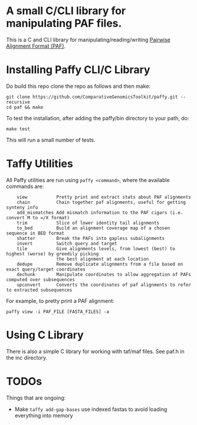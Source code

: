 # A small C/CLI library for manipulating PAF files.

This is a C and CLI library for manipulating/reading/writing 
[Pairwise Alignment Format (PAF)](https://github.com/lh3/miniasm/blob/master/PAF.md).

# Installing Paffy CLI/C Library

Do build this repo clone the repo as follows and then make:

    git clone https://github.com/ComparativeGenomicsToolkit/paffy.git --recursive
    cd paf && make

To test the installation, after adding the paffy/bin directory to your path, do:

    make test

This will run a small number of tests. 

# Taffy Utilities

All Paffy utilities are run using `paffy <command>`, where the available commands are:

```
    view           Pretty print and extract stats about PAF alignments
    chain          Chain together paf alignments, useful for getting synteny info
    add_mismatches Add mismatch information to the PAF cigars (i.e. convert M to =/X format)
    trim           Slice of lower identity tail alignments
    to_bed         Build an alignment coverage map of a chosen sequence in BED format
    shatter        Break the PAFs into gapless subalignments
    invert         Switch query and target
    tile           Give alignments levels, from lowest (best) to highest (worse) by greedily picking
                   the best alignment at each location
    dedupe         Remove duplicate alignments from a file based on exact query/target coordinates
    dechunk        Manipulate coordinates to allow aggregation of PAFs computed over subsequences
    upconvert      Converts the coordinates of paf alignments to refer to extracted subsequences
```

For example, to pretty print a PAF alignment:

    paffy view -i PAF_FILE [FASTA_FILES] -a

# Using C Library

There is also a simple C library for working with taf/maf files. See paf.h in the
inc directory.

# TODOs

Things that are ongoing:

* Make `taffy add-gap-bases` use indexed fastas to avoid loading everything into memory
